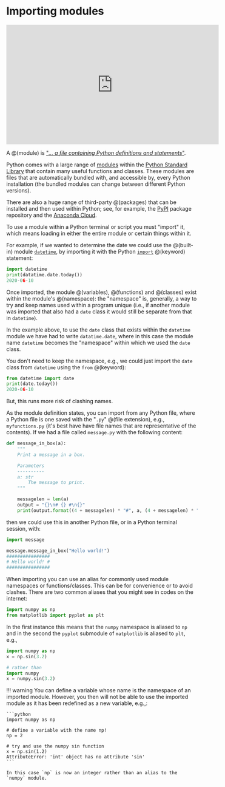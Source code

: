 # Importing modules

<iframe width="560" height="315" src="https://www.youtube.com/embed/Jnj4Ivbt9G8" frameborder="0" allow="accelerometer; autoplay; clipboard-write; encrypted-media; gyroscope; picture-in-picture" allowfullscreen></iframe>

A @(module) is ["*... a file containing Python definitions and
statements*"](https://docs.python.org/3/tutorial/modules.html#modules).

Python comes with a large range of [modules](https://docs.python.org/3/py-modindex.html) within the
[Python Standard Library](https://docs.python.org/3/library/) that contain many useful functions and
classes. These modules are files that are automatically bundled with, and accessible by, every
Python installation (the bundled modules can change between different Python versions).

There are also a huge range of third-party @(packages) that can be installed and then used within
Python; see, for example, the [PyPI](https://pypi.org/) package repository and the [Anaconda
Cloud](https://anaconda.org/anaconda/repo).

To use a module within a Python terminal or script you must "import" it, which means loading in either
the entire module or certain things within it.

For example, if we wanted to determine the date we could use the @(built-in) module
[`datetime`](https://docs.python.org/3/library/datetime.html#module-datetime), by importing it with
the Python [`import`](https://docs.python.org/3/reference/simple_stmts.html#import) @(keyword)
statement:

```python
import datetime
print(datatime.date.today())
2020-06-10
```

Once imported, the module @(variables), @(functions) and @(classes) exist within the module's
@(namespace): the "namespace" is, generally, a way to try and keep names used within a program
unique (i.e., if another module was imported that also had a `date` class it would still be separate
from that in `datetime`).

In the example above, to use the `date` class that exists within the `datetime` module we have had
to write `datatime.date`, where in this case the module name `datetime` becomes the "namespace" within which we used the `date` class.

You don't need to keep the namespace, e.g., we could just import the `date` class from `datetime`
using the `from` @(keyword):

```python
from datetime import date
print(date.today())
2020-06-10
```

But, this runs more risk of clashing names.

As the module definition states, you can import from any Python file, where a Python file is one
saved with the "`.py`" @(file extension), e.g., `myfunctions.py` (it's best have have file names
that are representative of the contents). If we had a file called `message.py` with the following
content:

```python
def message_in_box(a):
    """
    Print a message in a box.

    Parameters
    ----------
    a: str
        The message to print.
    """

    messagelen = len(a)
    output = "{}\n# {} #\n{}"
    print(output.format((4 + messagelen) * "#", a, (4 + messagelen) * "#"))
```

then we could use this in another Python file, or in a Python terminal session, with:

```python
import message

message.message_in_box("Hello world!")
################
# Hello world! #
################
```

When importing you can use an alias for commonly used module namespaces or functions/classes. This
can be for convenience or to avoid clashes. There are two common aliases that you might see in codes
on the internet:

```python
import numpy as np
from matplotlib import pyplot as plt
```

In the first instance this means that the `numpy` namespace is aliased to `np` and in the second the
`pyplot` submodule of `matplotlib` is aliased to `plt`, e.g.,

```python
import numpy as np
x = np.sin(3.2)

# rather than
import numpy
x = numpy.sin(3.2)
```

!!! warning
    You can define a variable whose name is the namespace of an imported module. However, you then
    will not be able to use the imported module as it has been redefined as a new variable, e.g.,:

    ```python
    import numpy as np

    # define a variable with the name np!
    np = 2

    # try and use the numpy sin function
    x = np.sin(1.2)
    AttributeError: 'int' object has no attribute 'sin'
    ```

    In this case `np` is now an integer rather than an alias to the `numpy` module.
